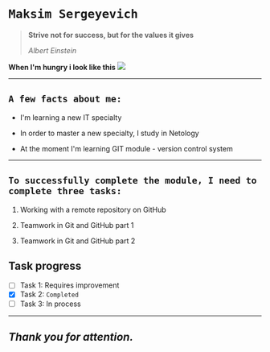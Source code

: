 # `Maksim Sergeyevich`
> **Strive not for success, but for the values ​​it gives**
>
> *Albert Einstein*

**When I'm hungry i look like this**
![](https://mobimg.b-cdn.net/v3/fetch/5a/5acd51f7f7f2927603e4cb18cbda3db9.jpeg)

***

## `A few facts about me:`

- I'm learning a new IT specialty

- In order to master a new specialty, I study in Netology

- At the moment I'm learning GIT module - version control system
***

## `To successfully complete the module, I need to complete three tasks:`

1. Working with a remote repository on GitHub

2. Teamwork in Git and GitHub part 1

3. Teamwork in Git and GitHub part 2


## Task progress

- [ ] Task 1: Requires improvement
- [x] Task 2: `Completed`
- [ ] Task 3: In process

***

## ***Thank you for attention.***